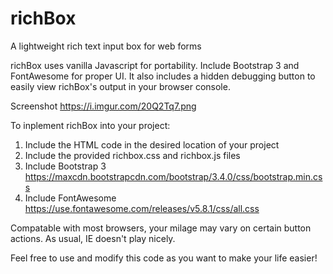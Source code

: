 # richBox
A lightweight rich text input box for web forms 

richBox uses vanilla Javascript for portability. Include Bootstrap 3 and FontAwesome for proper UI. It also includes a hidden debugging button to easily view richBox's output in your browser console.

Screenshot
https://i.imgur.com/20Q2Tq7.png

To inplement richBox into your project:
1. Include the HTML code in the desired location of your project
2. Include the provided richbox.css and richbox.js files
3. Include Bootstrap 3 https://maxcdn.bootstrapcdn.com/bootstrap/3.4.0/css/bootstrap.min.css
4. Include FontAwesome https://use.fontawesome.com/releases/v5.8.1/css/all.css

Compatable with most browsers, your milage may vary on certain button actions. As usual, IE doesn't play nicely.

Feel free to use and modify this code as you want to make your life easier!
